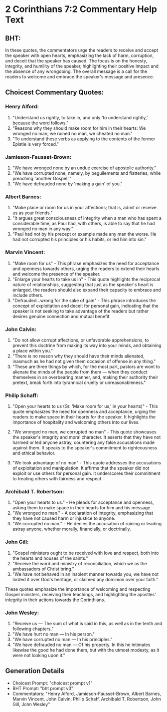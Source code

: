 # 2 Corinthians 7:2 Commentary Help Text

## BHT:
In these quotes, the commentators urge the readers to receive and accept the speaker with open hearts, emphasizing the lack of harm, corruption, and deceit that the speaker has caused. The focus is on the honesty, integrity, and humility of the speaker, highlighting their positive impact and the absence of any wrongdoing. The overall message is a call for the readers to welcome and embrace the speaker's message and presence.

## Choicest Commentary Quotes:
### Henry Alford:
1. "Understand us rightly, to take in, and only 'to understand rightly,' because the word follows."
2. "Reasons why they should make room for him in their hearts: We wronged no man, we ruined no man, we cheated no man."
3. "To understand these verbs as applying to the contents of the former Epistle is very forced."

### Jamieson-Fausset-Brown:
1. "We have wronged none by an undue exercise of apostolic authority."
2. "We have corrupted none, namely, by beguilements and flatteries, while preaching 'another Gospel.'"
3. "We have defrauded none by 'making a gain' of you."

### Albert Barnes:
1. "Make place or room for us in your affections; that is, admit or receive us as your friends."
2. "It argues great consciousness of integrity when a man who has spent a considerable time, as Paul had, with others, is able to say that he had wronged no man in any way."
3. "Paul had not by his precept or example made any man the worse. He had not corrupted his principles or his habits, or led him into sin."

### Marvin Vincent:
1. "Make room for us" - This phrase emphasizes the need for acceptance and openness towards others, urging the readers to extend their hearts and welcome the presence of the speaker.
2. "Enlarge your hearts to take us in" - This quote highlights the reciprocal nature of relationships, suggesting that just as the speaker's heart is enlarged, the readers should also expand their capacity to embrace and include others.
3. "Defrauded...wrong for the sake of gain" - This phrase introduces the concept of exploitation and deceit for personal gain, indicating that the speaker is not seeking to take advantage of the readers but rather desires genuine connection and mutual benefit.

### John Calvin:
1. "Do not allow corrupt affections, or unfavorable apprehensions, to prevent this doctrine from making its way into your minds, and obtaining a place within you." 
2. "There is no reason why they should have their minds alienated, inasmuch as he had not given them occasion of offense in any thing."
3. "These are three things by which, for the most part, pastors are wont to alienate the minds of the people from them — when they conduct themselves in an overbearing manner, and, making their authority their pretext, break forth into tyrannical cruelty or unreasonableness."

### Philip Schaff:
1. "Open your hearts to us (Gr. 'Make room for us,' in your hearts)" - This quote emphasizes the need for openness and acceptance, urging the readers to make space in their hearts for the speaker. It highlights the importance of hospitality and welcoming others into our lives.

2. "We wronged no man, we corrupted no man" - This quote showcases the speaker's integrity and moral character. It asserts that they have not harmed or led anyone astray, countering any false accusations made against them. It speaks to the speaker's commitment to righteousness and ethical behavior.

3. "We took advantage of no man" - This quote addresses the accusations of exploitation and manipulation. It affirms that the speaker did not exploit or use others for personal gain. It underscores their commitment to treating others with fairness and respect.

### Archibald T. Robertson:
1. "Open your hearts to us." - He pleads for acceptance and openness, asking them to make space in their hearts for him and his message.
2. "We wronged no man." - A declaration of integrity, emphasizing that they have not caused harm or injustice to anyone.
3. "We corrupted no man." - He denies the accusation of ruining or leading astray anyone, whether morally, financially, or doctrinally.

### John Gill:
1. "Gospel ministers ought to be received with love and respect, both into the hearts and houses of the saints."
2. "Receive the word and ministry of reconciliation, which we as the ambassadors of Christ bring."
3. "We have not behaved in an insolent manner towards you, we have not lorded it over God's heritage, or claimed any dominion over your faith."

These quotes emphasize the importance of welcoming and respecting Gospel ministers, receiving their teachings, and highlighting the apostles' integrity in their actions towards the Corinthians.

### John Wesley:
1. "Receive us — The sum of what is said in this, as well as in the tenth and following chapters."
2. "We have hurt no man — In his person."
3. "We have corrupted no man — In his principles."
4. "We have defrauded no man — Of his property. In this he intimates likewise the good he had done them, but with the utmost modesty, as it were not looking upon it."


## Generation Details
- Choicest Prompt: "choicest prompt v1"
- BHT Prompt: "bht prompt v3"
- Commentators: "Henry Alford, Jamieson-Fausset-Brown, Albert Barnes, Marvin Vincent, John Calvin, Philip Schaff, Archibald T. Robertson, John Gill, John Wesley"
